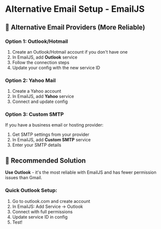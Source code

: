 # Alternative Email Setup - EmailJS

## 🔄 **Alternative Email Providers (More Reliable)**

### Option 1: Outlook/Hotmail
1. Create an Outlook/Hotmail account if you don't have one
2. In EmailJS, add **Outlook** service
3. Follow the connection steps
4. Update your config with the new service ID

### Option 2: Yahoo Mail
1. Create a Yahoo account
2. In EmailJS, add **Yahoo** service
3. Connect and update config

### Option 3: Custom SMTP
If you have a business email or hosting provider:
1. Get SMTP settings from your provider
2. In EmailJS, add **Custom SMTP** service
3. Enter your SMTP details

## 🎯 **Recommended Solution**
**Use Outlook** - it's the most reliable with EmailJS and has fewer permission issues than Gmail.

### Quick Outlook Setup:
1. Go to outlook.com and create account
2. In EmailJS: Add Service → Outlook
3. Connect with full permissions
4. Update service ID in config
5. Test!
